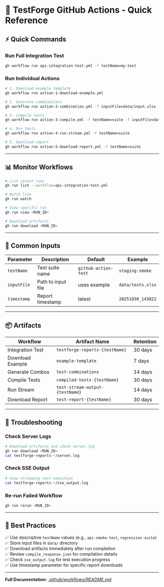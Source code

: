 # 🚀 TestForge GitHub Actions - Quick Reference

## ⚡ Quick Commands

### **Run Full Integration Test**
```bash
gh workflow run api-integration-test.yml -f testName=my-test
```

### **Run Individual Actions**
```bash
# 1. Download example template
gh workflow run action-1-download-example.yml

# 2. Generate combinations
gh workflow run action-2-combination.yml -f inputFile=data/input.xlsx

# 3. Compile tests
gh workflow run action-3-compile.yml -f testName=suite -f inputFile=data/filled.xlsx

# 4. Run tests
gh workflow run action-4-run-stream.yml -f testName=suite

# 5. Download report
gh workflow run action-5-download-report.yml -f testName=suite
```

---

## 📊 Monitor Workflows

```bash
# List recent runs
gh run list --workflow=api-integration-test.yml

# Watch live
gh run watch

# View specific run
gh run view <RUN_ID>

# Download artifacts
gh run download <RUN_ID>
```

---

## 🔧 Common Inputs

| Parameter | Description | Default | Example |
|-----------|-------------|---------|---------|
| `testName` | Test suite name | `github-action-test` | `staging-smoke` |
| `inputFile` | Path to input file | uses example | `data/tests.xlsx` |
| `timestamp` | Report timestamp | latest | `20251030_143022` |

---

## 📦 Artifacts

| Workflow | Artifact Name | Retention |
|----------|---------------|-----------|
| Integration Test | `testforge-reports-{testName}` | 30 days |
| Download Example | `example-template` | 7 days |
| Generate Combos | `test-combinations` | 14 days |
| Compile Tests | `compiled-tests-{testName}` | 30 days |
| Run Stream | `test-stream-output-{testName}` | 14 days |
| Download Report | `test-report-{testName}` | 30 days |

---

## 🐛 Troubleshooting

### **Check Server Logs**
```bash
# Download artifacts and check server.log
gh run download <RUN_ID>
cat testforge-reports-*/server.log
```

### **Check SSE Output**
```bash
# View streaming test execution
cat testforge-reports-*/sse_output.log
```

### **Re-run Failed Workflow**
```bash
gh run rerun <RUN_ID>
```

---

## 🎯 Best Practices

✅ Use descriptive `testName` values (e.g., `api-smoke-test`, `regression-suite`)  
✅ Store input files in `data/` directory  
✅ Download artifacts immediately after run completion  
✅ Review `compile_response.json` for compilation details  
✅ Check `sse_output.log` for test execution progress  
✅ Use timestamp parameter for specific report downloads  

---

**Full Documentation:** [.github/workflows/README.md](.github/workflows/README.md)
